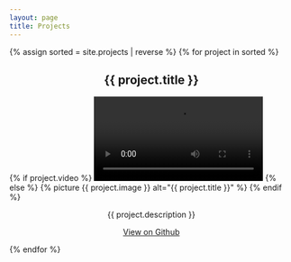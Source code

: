 ```yaml
---
layout: page
title: Projects
---
```


{% assign sorted = site.projects | reverse %}
{% for project in sorted %}
<h2 id="{{project.title}}" style="text-align:center;">{{ project.title }}</h2>
{% if project.video %}
<video class="center" autoplay loop mute>
<source src="/assets/{{ project.video }}" type="video/mp4" />
</video>
{% else %}
{% picture {{ project.image }} alt="{{ project.title }}" %}
{% endif %}
<p style="text-align:center;">{{ project.description }}</p>
<p style="text-align:center;"><a href="https://github.com/{{ project.repo }}">View on Github</a></p>
{% endfor %}

